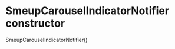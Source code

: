 


# SmeupCarouselIndicatorNotifier constructor







SmeupCarouselIndicatorNotifier()












